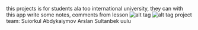 this projects is for students ala too international university, they can with this app write some notes, comments from lesson
![alt tag](screenshots/1.png )
![alt tag](screenshots/2.png )
project team:
Suiorkul Abdykaiymov
Arslan Sultanbek uulu


